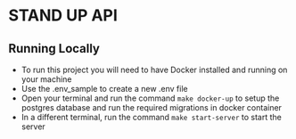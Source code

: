 # STAND UP API

## Running Locally

- To run this project you will need to have Docker installed and running on your machine
- Use the .env_sample to create a new .env file
- Open your terminal and run the command `make docker-up` to setup the postgres database and run the required migrations in docker container
- In a different terminal, run the command `make start-server` to start the server 